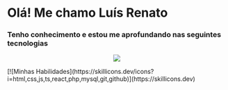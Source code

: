 
<h1>Olá! Me chamo Luís Renato</h1>
<h3>Tenho conhecimento e estou me aprofundando nas seguintes tecnologias</h3>

<p align="center">
  <a href="https://skillicons.dev">
    <img src="https://skillicons.dev/icons?i=react,typescript,js,html,css,git,github,gitlab,postgres,php,bootstrap" />
  </a>
</p>
[![Minhas Habilidades](https://skillicons.dev/icons?i=html,css,js,ts,react,php,mysql,git,github)](https://skillicons.dev)
